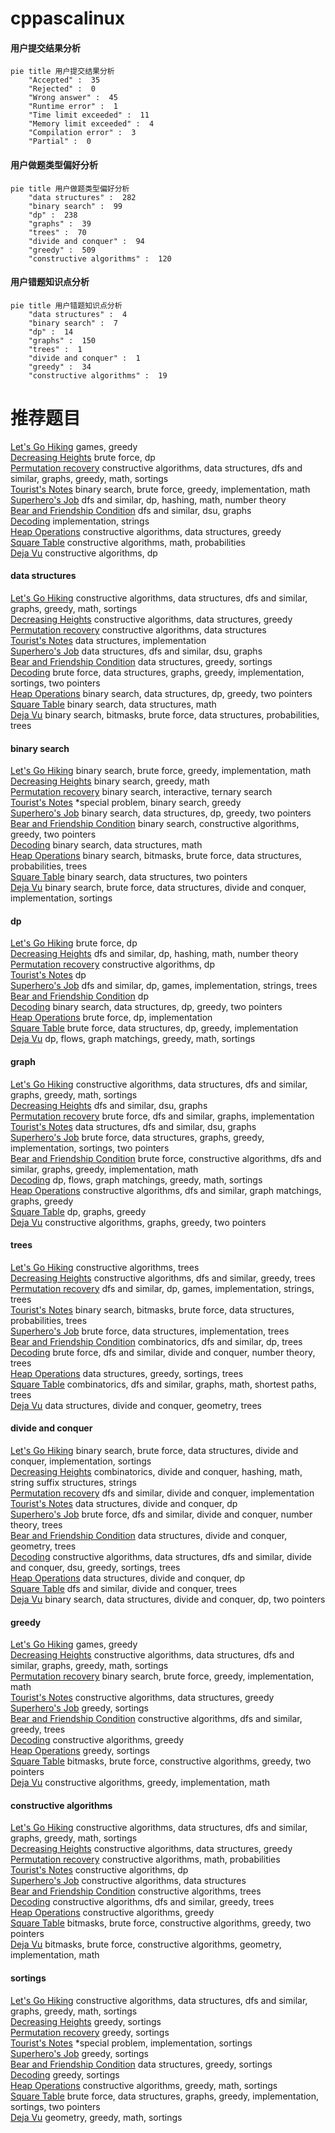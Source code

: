 # cppascalinux
<!-- tabs:start -->
#### **用户提交结果分析**

```mermaid
pie title 用户提交结果分析
    "Accepted" :  35
    "Rejected" :  0
    "Wrong answer" :  45
    "Runtime error" :  1
    "Time limit exceeded" :  11
    "Memory limit exceeded" :  4
    "Compilation error" :  3
    "Partial" :  0
```
#### **用户做题类型偏好分析**

```mermaid
pie title 用户做题类型偏好分析
    "data structures" :  282
    "binary search" :  99
    "dp" :  238
    "graphs" :  39
    "trees" :  70
    "divide and conquer" :  94
    "greedy" :  509
    "constructive algorithms" :  120
```
#### **用户错题知识点分析**

```mermaid
pie title 用户错题知识点分析
    "data structures" :  4
    "binary search" :  7
    "dp" :  14
    "graphs" :  150
    "trees" :  1
    "divide and conquer" :  1
    "greedy" :  34
    "constructive algorithms" :  19
```
<!-- tabs:end -->
# 推荐题目
[Let's Go Hiking](http://codeforces.com/problemset/problem/1495/B)		games,
                        greedy		  
[Decreasing Heights](http://codeforces.com/problemset/problem/1353/F)		brute force,
                        dp		  
[Permutation recovery](http://codeforces.com/problemset/problem/1158/C)		constructive algorithms,
                        data structures,
                        dfs and similar,
                        graphs,
                        greedy,
                        math,
                        sortings		  
[Tourist's Notes](http://codeforces.com/problemset/problem/538/C)		binary search,
                        brute force,
                        greedy,
                        implementation,
                        math		  
[Superhero's Job](http://codeforces.com/problemset/problem/542/D)		dfs and similar,
                        dp,
                        hashing,
                        math,
                        number theory		  
[Bear and Friendship Condition](https://codeforces.com/contest/791/problem/B)		dfs and similar,
                        dsu,
                        graphs		  
[Decoding](http://codeforces.com/problemset/problem/746/B)		implementation,
                        strings		  
[Heap Operations](http://codeforces.com/problemset/problem/681/C)		constructive algorithms,
                        data structures,
                        greedy		  
[Square Table](https://codeforces.com/contest/418/problem/C)		constructive algorithms,
                        math,
                        probabilities		  
[Deja Vu](http://codeforces.com/problemset/problem/331/E2)		constructive algorithms,
                        dp		  
<!-- tabs:start -->
#### **data structures**
[Let's Go Hiking](http://codeforces.com/problemset/problem/1158/C)		constructive algorithms,
                        data structures,
                        dfs and similar,
                        graphs,
                        greedy,
                        math,
                        sortings		  
[Decreasing Heights](http://codeforces.com/problemset/problem/681/C)		constructive algorithms,
                        data structures,
                        greedy		  
[Permutation recovery](http://codeforces.com/problemset/problem/1023/D)		constructive algorithms,
                        data structures		  
[Tourist's Notes](http://codeforces.com/problemset/problem/1083/D)		data structures,
                        implementation		  
[Superhero's Job](http://codeforces.com/problemset/problem/920/E)		data structures,
                        dfs and similar,
                        dsu,
                        graphs		  
[Bear and Friendship Condition](https://codeforces.com/contest/1314/problem/A)		data structures,
                        greedy,
                        sortings		  
[Decoding](http://codeforces.com/problemset/problem/1487/E)		brute force,
                        data structures,
                        graphs,
                        greedy,
                        implementation,
                        sortings,
                        two pointers		  
[Heap Operations](http://codeforces.com/problemset/problem/1492/C)		binary search,
                        data structures,
                        dp,
                        greedy,
                        two pointers		  
[Square Table](http://codeforces.com/problemset/problem/1490/G)		binary search,
                        data structures,
                        math		  
[Deja Vu](http://codeforces.com/problemset/problem/1479/D)		binary search,
                        bitmasks,
                        brute force,
                        data structures,
                        probabilities,
                        trees		  
#### **binary search**
[Let's Go Hiking](http://codeforces.com/problemset/problem/538/C)		binary search,
                        brute force,
                        greedy,
                        implementation,
                        math		  
[Decreasing Heights](http://codeforces.com/problemset/problem/750/C)		binary search,
                        greedy,
                        math		  
[Permutation recovery](http://codeforces.com/problemset/problem/1479/A)		binary search,
                        interactive,
                        ternary search		  
[Tourist's Notes](http://codeforces.com/problemset/problem/1488/D)		*special problem,
                        binary search,
                        greedy		  
[Superhero's Job](http://codeforces.com/problemset/problem/1492/C)		binary search,
                        data structures,
                        dp,
                        greedy,
                        two pointers		  
[Bear and Friendship Condition](http://codeforces.com/problemset/problem/1463/D)		binary search,
                        constructive algorithms,
                        greedy,
                        two pointers		  
[Decoding](http://codeforces.com/problemset/problem/1490/G)		binary search,
                        data structures,
                        math		  
[Heap Operations](http://codeforces.com/problemset/problem/1479/D)		binary search,
                        bitmasks,
                        brute force,
                        data structures,
                        probabilities,
                        trees		  
[Square Table](http://codeforces.com/problemset/problem/1436/E)		binary search,
                        data structures,
                        two pointers		  
[Deja Vu](http://codeforces.com/problemset/problem/1461/D)		binary search,
                        brute force,
                        data structures,
                        divide and conquer,
                        implementation,
                        sortings		  
#### **dp**
[Let's Go Hiking](http://codeforces.com/problemset/problem/1353/F)		brute force,
                        dp		  
[Decreasing Heights](http://codeforces.com/problemset/problem/542/D)		dfs and similar,
                        dp,
                        hashing,
                        math,
                        number theory		  
[Permutation recovery](http://codeforces.com/problemset/problem/331/E2)		constructive algorithms,
                        dp		  
[Tourist's Notes](http://codeforces.com/problemset/problem/1245/C)		dp		  
[Superhero's Job](http://codeforces.com/problemset/problem/455/B)		dfs and similar,
                        dp,
                        games,
                        implementation,
                        strings,
                        trees		  
[Bear and Friendship Condition](http://codeforces.com/problemset/problem/1458/B)		dp		  
[Decoding](http://codeforces.com/problemset/problem/1492/C)		binary search,
                        data structures,
                        dp,
                        greedy,
                        two pointers		  
[Heap Operations](https://codeforces.com/contest/1457/problem/C)		brute force,
                        dp,
                        implementation		  
[Square Table](http://codeforces.com/problemset/problem/1491/C)		brute force,
                        data structures,
                        dp,
                        greedy,
                        implementation		  
[Deja Vu](http://codeforces.com/problemset/problem/1437/C)		dp,
                        flows,
                        graph matchings,
                        greedy,
                        math,
                        sortings		  
#### **graph**
[Let's Go Hiking](http://codeforces.com/problemset/problem/1158/C)		constructive algorithms,
                        data structures,
                        dfs and similar,
                        graphs,
                        greedy,
                        math,
                        sortings		  
[Decreasing Heights](https://codeforces.com/contest/791/problem/B)		dfs and similar,
                        dsu,
                        graphs		  
[Permutation recovery](http://codeforces.com/problemset/problem/475/B)		brute force,
                        dfs and similar,
                        graphs,
                        implementation		  
[Tourist's Notes](http://codeforces.com/problemset/problem/920/E)		data structures,
                        dfs and similar,
                        dsu,
                        graphs		  
[Superhero's Job](http://codeforces.com/problemset/problem/1487/E)		brute force,
                        data structures,
                        graphs,
                        greedy,
                        implementation,
                        sortings,
                        two pointers		  
[Bear and Friendship Condition](http://codeforces.com/problemset/problem/1487/C)		brute force,
                        constructive algorithms,
                        dfs and similar,
                        graphs,
                        greedy,
                        implementation,
                        math		  
[Decoding](http://codeforces.com/problemset/problem/1437/C)		dp,
                        flows,
                        graph matchings,
                        greedy,
                        math,
                        sortings		  
[Heap Operations](http://codeforces.com/problemset/problem/1470/D)		constructive algorithms,
                        dfs and similar,
                        graph matchings,
                        graphs,
                        greedy		  
[Square Table](http://codeforces.com/problemset/problem/1476/C)		dp,
                        graphs,
                        greedy		  
[Deja Vu](http://codeforces.com/problemset/problem/1304/D)		constructive algorithms,
                        graphs,
                        greedy,
                        two pointers		  
#### **trees**
[Let's Go Hiking](http://codeforces.com/problemset/problem/1053/E)		constructive algorithms,
                        trees		  
[Decreasing Heights](https://codeforces.com/contest/1099/problem/D)		constructive algorithms,
                        dfs and similar,
                        greedy,
                        trees		  
[Permutation recovery](http://codeforces.com/problemset/problem/455/B)		dfs and similar,
                        dp,
                        games,
                        implementation,
                        strings,
                        trees		  
[Tourist's Notes](http://codeforces.com/problemset/problem/1479/D)		binary search,
                        bitmasks,
                        brute force,
                        data structures,
                        probabilities,
                        trees		  
[Superhero's Job](http://codeforces.com/problemset/problem/1511/C)		brute force,
                        data structures,
                        implementation,
                        trees		  
[Bear and Friendship Condition](http://codeforces.com/problemset/problem/1499/F)		combinatorics,
                        dfs and similar,
                        dp,
                        trees		  
[Decoding](http://codeforces.com/problemset/problem/1491/E)		brute force,
                        dfs and similar,
                        divide and conquer,
                        number theory,
                        trees		  
[Heap Operations](http://codeforces.com/problemset/problem/1466/D)		data structures,
                        greedy,
                        sortings,
                        trees		  
[Square Table](http://codeforces.com/problemset/problem/1495/D)		combinatorics,
                        dfs and similar,
                        graphs,
                        math,
                        shortest paths,
                        trees		  
[Deja Vu](http://codeforces.com/problemset/problem/1303/G)		data structures,
                        divide and conquer,
                        geometry,
                        trees		  
#### **divide and conquer**
[Let's Go Hiking](http://codeforces.com/problemset/problem/1461/D)		binary search,
                        brute force,
                        data structures,
                        divide and conquer,
                        implementation,
                        sortings		  
[Decreasing Heights](http://codeforces.com/problemset/problem/1466/G)		combinatorics,
                        divide and conquer,
                        hashing,
                        math,
                        string suffix structures,
                        strings		  
[Permutation recovery](http://codeforces.com/problemset/problem/1490/D)		dfs and similar,
                        divide and conquer,
                        implementation		  
[Tourist's Notes](https://codeforces.com/contest/1483/problem/C)		data structures,
                        divide and conquer,
                        dp		  
[Superhero's Job](http://codeforces.com/problemset/problem/1491/E)		brute force,
                        dfs and similar,
                        divide and conquer,
                        number theory,
                        trees		  
[Bear and Friendship Condition](http://codeforces.com/problemset/problem/1303/G)		data structures,
                        divide and conquer,
                        geometry,
                        trees		  
[Decoding](http://codeforces.com/problemset/problem/1494/D)		constructive algorithms,
                        data structures,
                        dfs and similar,
                        divide and conquer,
                        dsu,
                        greedy,
                        sortings,
                        trees		  
[Heap Operations](http://codeforces.com/problemset/problem/1482/E)		data structures,
                        divide and conquer,
                        dp		  
[Square Table](http://codeforces.com/problemset/problem/566/C)		dfs and similar,
                        divide and conquer,
                        trees		  
[Deja Vu](http://codeforces.com/problemset/problem/1428/F)		binary search,
                        data structures,
                        divide and conquer,
                        dp,
                        two pointers		  
#### **greedy**
[Let's Go Hiking](http://codeforces.com/problemset/problem/1495/B)		games,
                        greedy		  
[Decreasing Heights](http://codeforces.com/problemset/problem/1158/C)		constructive algorithms,
                        data structures,
                        dfs and similar,
                        graphs,
                        greedy,
                        math,
                        sortings		  
[Permutation recovery](http://codeforces.com/problemset/problem/538/C)		binary search,
                        brute force,
                        greedy,
                        implementation,
                        math		  
[Tourist's Notes](http://codeforces.com/problemset/problem/681/C)		constructive algorithms,
                        data structures,
                        greedy		  
[Superhero's Job](https://codeforces.com/contest/462/problem/C)		greedy,
                        sortings		  
[Bear and Friendship Condition](https://codeforces.com/contest/1099/problem/D)		constructive algorithms,
                        dfs and similar,
                        greedy,
                        trees		  
[Decoding](http://codeforces.com/problemset/problem/297/B)		constructive algorithms,
                        greedy		  
[Heap Operations](http://codeforces.com/problemset/problem/1008/B)		greedy,
                        sortings		  
[Square Table](https://codeforces.com/contest/1501/problem/E)		bitmasks,
                        brute force,
                        constructive algorithms,
                        greedy,
                        two pointers		  
[Deja Vu](http://codeforces.com/problemset/problem/550/E)		constructive algorithms,
                        greedy,
                        implementation,
                        math		  
#### **constructive algorithms**
[Let's Go Hiking](http://codeforces.com/problemset/problem/1158/C)		constructive algorithms,
                        data structures,
                        dfs and similar,
                        graphs,
                        greedy,
                        math,
                        sortings		  
[Decreasing Heights](http://codeforces.com/problemset/problem/681/C)		constructive algorithms,
                        data structures,
                        greedy		  
[Permutation recovery](https://codeforces.com/contest/418/problem/C)		constructive algorithms,
                        math,
                        probabilities		  
[Tourist's Notes](http://codeforces.com/problemset/problem/331/E2)		constructive algorithms,
                        dp		  
[Superhero's Job](http://codeforces.com/problemset/problem/1023/D)		constructive algorithms,
                        data structures		  
[Bear and Friendship Condition](http://codeforces.com/problemset/problem/1053/E)		constructive algorithms,
                        trees		  
[Decoding](https://codeforces.com/contest/1099/problem/D)		constructive algorithms,
                        dfs and similar,
                        greedy,
                        trees		  
[Heap Operations](http://codeforces.com/problemset/problem/297/B)		constructive algorithms,
                        greedy		  
[Square Table](https://codeforces.com/contest/1501/problem/E)		bitmasks,
                        brute force,
                        constructive algorithms,
                        greedy,
                        two pointers		  
[Deja Vu](http://codeforces.com/problemset/problem/581/D)		bitmasks,
                        brute force,
                        constructive algorithms,
                        geometry,
                        implementation,
                        math		  
#### **sortings**
[Let's Go Hiking](http://codeforces.com/problemset/problem/1158/C)		constructive algorithms,
                        data structures,
                        dfs and similar,
                        graphs,
                        greedy,
                        math,
                        sortings		  
[Decreasing Heights](https://codeforces.com/contest/462/problem/C)		greedy,
                        sortings		  
[Permutation recovery](http://codeforces.com/problemset/problem/1008/B)		greedy,
                        sortings		  
[Tourist's Notes](http://codeforces.com/problemset/problem/291/A)		*special problem,
                        implementation,
                        sortings		  
[Superhero's Job](http://codeforces.com/problemset/problem/785/B)		greedy,
                        sortings		  
[Bear and Friendship Condition](https://codeforces.com/contest/1314/problem/A)		data structures,
                        greedy,
                        sortings		  
[Decoding](http://codeforces.com/problemset/problem/1214/F)		greedy,
                        sortings		  
[Heap Operations](http://codeforces.com/problemset/problem/1043/E)		constructive algorithms,
                        greedy,
                        math,
                        sortings		  
[Square Table](http://codeforces.com/problemset/problem/1487/E)		brute force,
                        data structures,
                        graphs,
                        greedy,
                        implementation,
                        sortings,
                        two pointers		  
[Deja Vu](https://codeforces.com/contest/1496/problem/C)		geometry,
                        greedy,
                        math,
                        sortings		  
<!-- tabs:end -->
